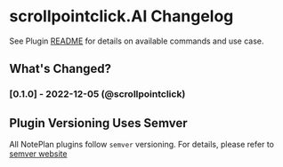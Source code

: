 # scrollpointclick.AI Changelog

See Plugin [README](https://github.com/NotePlan/plugins/blob/main/scrollpointclick.AI/README.md) for details on available commands and use case.


## What's Changed?

### [0.1.0] - 2022-12-05 (@scrollpointclick)

## Plugin Versioning Uses Semver

All NotePlan plugins follow `semver` versioning. For details, please refer to [semver website](https://semver.org/)
